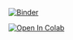 [![Binder](https://mybinder.org/badge_logo.svg)](https://mybinder.org/v2/gh/keaveney/UCT3rdYearLabATLASOpenData/master)

[![Open In Colab](https://colab.research.google.com/assets/colab-badge.svg)](https://colab.research.google.com/github/keaveney/UCT3rdYearLabATLASOpenData/master)

